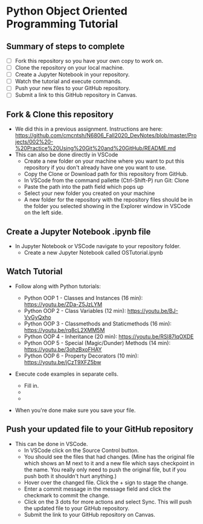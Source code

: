 # Python Object Oriented Programming Tutorial

## Summary of steps to complete

- [ ] Fork this repository so you have your own copy to work on.
- [ ] Clone the repository on your local machine. 
- [ ] Create a Jupyter Notebook in your repository.
- [ ] Watch the tutorial and execute commands.
- [ ] Push your new files to your GitHub repository.
- [ ] Submit a link to this GitHub repository in Canvas.

## Fork & Clone this repository

* We did this in a previous assignment. Instructions are here: https://github.com/cmcntsh/N6806_Fall2020_DevNotes/blob/master/Projects/002%20-%20Practice%20Using%20Git%20and%20GitHub/README.md
* This can also be done directly in VSCode
  * Create a new folder on your machine where you want to put this repository if you don't already have one you want to use.
  * Copy the Clone or Download path for this repository from GitHub.
  * In VSCode from the command pallette (Ctrl-Shift-P) run Git: Clone
  * Paste the path into the path field which pops up
  * Select your new folder you created on your machine
  * A new folder for the repository with the repository files should be in the folder you selected showing in the Explorer window in VSCode on the left side.

## Create a Jupyter Notebook .ipynb file

* In Jupyter Notebook or VSCode navigate to your repository folder.
  * Create a new Jupyter Notebook called OSTutorial.ipynb

## Watch Tutorial

* Follow along with Python tutorials: 
  * Python OOP 1 - Classes and Instances (16 min): https://youtu.be/ZDa-Z5JzLYM
  * Python OOP 2 - Class Variables (12 min): https://youtu.be/BJ-VvGyQxho
  * Python OOP 3 - Classmethods and Staticmethods (16 min): https://youtu.be/rq8cL2XMM5M
  * Python OOP 4 - Inheritance (20 min): https://youtu.be/RSl87lqOXDE
  * Python OOP 5 - Special (Magic/Dunder) Methods (14 min): https://youtu.be/3ohzBxoFHAY
  * Python OOP 6 - Property Decorators (10 min): https://youtu.be/jCzT9XFZ5bw
* Execute code examples in separate cells.
  * Fill in.
  * 
  * 
  
* When you're done make sure you save your file.

## Push your updated file to your GitHub repository

* This can be done in VSCode.
  * In VSCode click on the Source Control button.
  * You should see the files that had changes. (Mine has the original file which shows an M next to it and a new file which says checkpoint in the name. You really only need to push the original file, but if you push both it shouldn't hurt anything.)
  * Hover over the changed file. Click the + sign to stage the change.
  * Enter a commit message in the message field and click the checkmark to commit the change.
  * Click on the 3 dots for more actions and select Sync. This will push the updated file to your GitHub repository.
  * Submit the link to your GitHub repository on Canvas.
